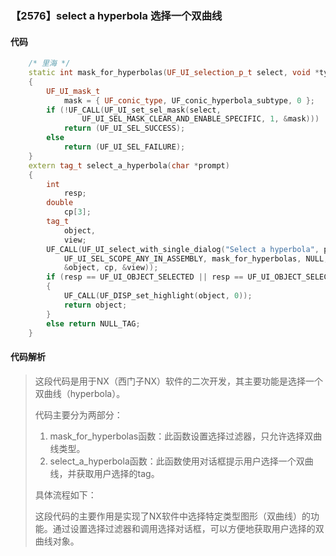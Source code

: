 ### 【2576】select a hyperbola 选择一个双曲线

#### 代码

```cpp
    /* 里海 */  
    static int mask_for_hyperbolas(UF_UI_selection_p_t select, void *type)  
    {  
        UF_UI_mask_t  
            mask = { UF_conic_type, UF_conic_hyperbola_subtype, 0 };  
        if (!UF_CALL(UF_UI_set_sel_mask(select,  
                UF_UI_SEL_MASK_CLEAR_AND_ENABLE_SPECIFIC, 1, &mask)))  
            return (UF_UI_SEL_SUCCESS);  
        else  
            return (UF_UI_SEL_FAILURE);  
    }  
    extern tag_t select_a_hyperbola(char *prompt)  
    {  
        int  
            resp;  
        double  
            cp[3];  
        tag_t  
            object,  
            view;  
        UF_CALL(UF_UI_select_with_single_dialog("Select a hyperbola", prompt,  
            UF_UI_SEL_SCOPE_ANY_IN_ASSEMBLY, mask_for_hyperbolas, NULL, &resp,  
            &object, cp, &view));  
        if (resp == UF_UI_OBJECT_SELECTED || resp == UF_UI_OBJECT_SELECTED_BY_NAME)  
        {  
            UF_CALL(UF_DISP_set_highlight(object, 0));  
            return object;  
        }  
        else return NULL_TAG;  
    }

```

#### 代码解析

> 这段代码是用于NX（西门子NX）软件的二次开发，其主要功能是选择一个双曲线（hyperbola）。
>
> 代码主要分为两部分：
>
> 1. mask_for_hyperbolas函数：此函数设置选择过滤器，只允许选择双曲线类型。
> 2. select_a_hyperbola函数：此函数使用对话框提示用户选择一个双曲线，并获取用户选择的tag。
>
> 具体流程如下：
>
> 这段代码的主要作用是实现了NX软件中选择特定类型图形（双曲线）的功能。通过设置选择过滤器和调用选择对话框，可以方便地获取用户选择的双曲线对象。
>
